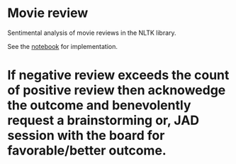 # Movie review
Sentimental analysis of movie reviews in the NLTK library. 

See the [notebook](https://github.com/bibek-huma/sentiment_analysis_naive_bayes/blob/master/Naive%20Bayes%20Implementation%20to%20build%20a%20predictive%20model.ipynb) for implementation.

# If negative review exceeds the count of positive review then acknowedge the outcome and benevolently request a brainstorming or, JAD session with the board for favorable/better outcome.
